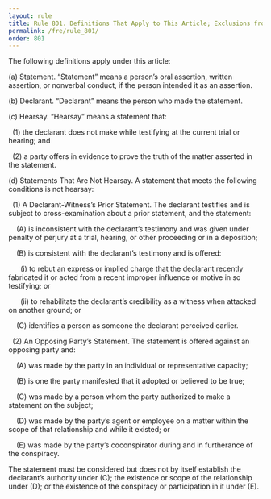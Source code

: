 ```yaml
---
layout: rule
title: Rule 801. Definitions That Apply to This Article; Exclusions from Hearsay
permalink: /fre/rule_801/
order: 801
---
```


The following definitions apply under this article:


(a) Statement. “Statement” means a person’s oral assertion, written assertion, or nonverbal conduct, if the person intended it as an assertion.


(b) Declarant. “Declarant” means the person who made the statement.


(c) Hearsay. “Hearsay” means a statement that:


&nbsp;&nbsp;(1) the declarant does not make while testifying at the current trial or hearing; and


&nbsp;&nbsp;(2) a party offers in evidence to prove the truth of the matter asserted in the statement.


(d) Statements That Are Not Hearsay. A statement that meets the following conditions is not hearsay:


&nbsp;&nbsp;(1) A Declarant-Witness’s Prior Statement. The declarant testifies and is subject to cross-examination about a prior statement, and the statement:


&nbsp;&nbsp;&nbsp;&nbsp;(A) is inconsistent with the declarant’s testimony and was given under penalty of perjury at a trial, hearing, or other proceeding or in a deposition;


&nbsp;&nbsp;&nbsp;&nbsp;(B) is consistent with the declarant’s testimony and is offered:


&nbsp;&nbsp;&nbsp;&nbsp;&nbsp;&nbsp;(i) to rebut an express or implied charge that the declarant recently fabricated it or acted from a recent improper influence or motive in so testifying; or


&nbsp;&nbsp;&nbsp;&nbsp;&nbsp;&nbsp;(ii) to rehabilitate the declarant’s credibility as a witness when attacked on another ground; or


&nbsp;&nbsp;&nbsp;&nbsp;(C) identifies a person as someone the declarant perceived earlier.


&nbsp;&nbsp;(2) An Opposing Party’s Statement. The statement is offered against an opposing party and:


&nbsp;&nbsp;&nbsp;&nbsp;(A) was made by the party in an individual or representative capacity;


&nbsp;&nbsp;&nbsp;&nbsp;(B) is one the party manifested that it adopted or believed to be true;


&nbsp;&nbsp;&nbsp;&nbsp;(C) was made by a person whom the party authorized to make a statement on the subject;


&nbsp;&nbsp;&nbsp;&nbsp;(D) was made by the party’s agent or employee on a matter within the scope of that relationship and while it existed; or


&nbsp;&nbsp;&nbsp;&nbsp;(E) was made by the party’s coconspirator during and in furtherance of the conspiracy.


The statement must be considered but does not by itself establish the declarant’s authority under (C); the existence or scope of the relationship under (D); or the existence of the conspiracy or participation in it under (E).

